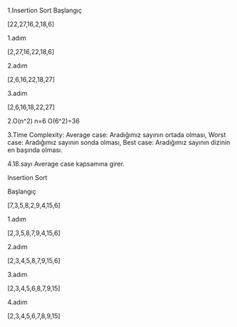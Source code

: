 1.Insertion Sort
Başlangıç

[22,27,16,2,18,6]

1.adım

[2,27,16,22,18,6] 

2.adım

[2,6,16,22,18,27] 

3.adım

[2,6,16,18,22,27] 

2.O(n^2) n=6 O(6^2)=36

3.Time Complexity: Average case: Aradığımız sayının ortada olması,
Worst case: Aradığımız sayının sonda olması, 
Best case: Aradığımız sayının dizinin en başında olması.

4.18.sayı Average case kapsamına girer.

Insertion Sort

Başlangıç

[7,3,5,8,2,9,4,15,6] 

1.adım

[2,3,5,8,7,9,4,15,6] 

2.adım

[2,3,4,5,8,7,9,15,6] 

3.adım

[2,3,4,5,6,8,7,9,15] 

4.adım

[2,3,4,5,6,7,8,9,15] 
